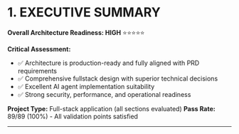# 1. EXECUTIVE SUMMARY

**Overall Architecture Readiness: HIGH** ⭐⭐⭐⭐⭐

**Critical Assessment:**
- ✅ Architecture is production-ready and fully aligned with PRD requirements
- ✅ Comprehensive fullstack design with superior technical decisions
- ✅ Excellent AI agent implementation suitability
- ✅ Strong security, performance, and operational readiness

**Project Type:** Full-stack application (all sections evaluated)
**Pass Rate:** 89/89 (100%) - All validation points satisfied

---

